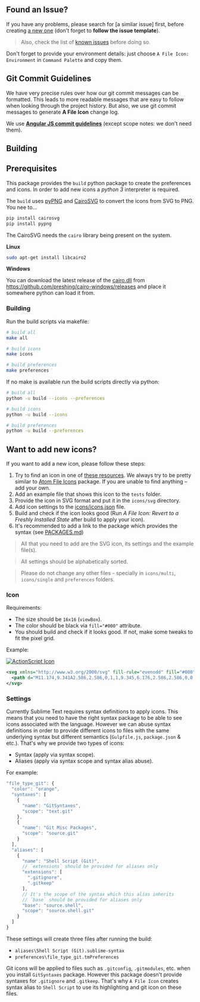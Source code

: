 ## Found an Issue?

If you have any problems, please search for [a similar issue] first, before creating [a new one](https://github.com/SublimeText/AFileIcon/issues) (don't forget to **follow the issue template**).

> Also, check the list of [known issues](https://github.com/SublimeText/AFileIcon/labels/known%20issue) before doing so.

Don't forget to provide your environment details: just choose `A File Icon: Environment` in `Command Palette` and copy them.

## Git Commit Guidelines

We have very precise rules over how our git commit messages can be formatted. This leads to more readable messages that are easy to follow when looking through the project history. But also, we use git commit messages to generate **A File Icon** change log. 

We use [**Angular JS commit guidelines**](https://github.com/angular/angular.js/blob/master/CONTRIBUTING.md#-git-commit-guidelines) (except scope notes: we don't need them).

## Building

## Prerequisites

This package provides the `build` python package to create the preferences and icons. In order to add new icons a _python 3_ interpreter is required.

The `build` uses [pyPNG](https://pypi.org/project/pypng/) and [CairoSVG](https://pypi.org/project/CairoSVG/) to convert the icons from SVG to PNG. You nee to...

```bash
pip install cairosvg
pip install pypng
```

The CairoSVG needs the `cairo` library being present on the system.

**Linux**

```bash
sudo apt-get install libcairo2
```

**Windows**

You can download the latest release of the [cairo.dll](https://github.com/preshing/cairo-windows/releases) from https://github.com/preshing/cairo-windows/releases and place it somewhere python can load it from.

### Building

Run the build scripts via makefile:

```bash
# build all
make all

# build icons
make icons

# build preferences
make preferences
```

If no make is available run the build scripts directly via python:

```bash
# build all
python -u build --icons --preferences

# build icons
python -u build --icons

# build preferences
python -u build --preferences
```

## Want to add new icons?

If you want to add a new icon, please follow these steps:

1. Try to find an icon in one of [these resources](https://github.com/SublimeText/AFileIcon#icons). We always try to be pretty similar to [Atom File Icons](https://github.com/DanBrooker/file-icons) package. If you are unable to find anything – add your own.
2. Add an example file that shows this icon to the `tests` folder.
3. Provide the icon in SVG format and put it in the `icons/svg` directory.
4. Add icon settings to the [icons/icons.json](https://github.com/SublimeText/AFileIcon/blob/develop/icons/icons.json) file.
5. Build and check if the icon looks good (Run _A File Icon: Revert to a Freshly Installed State_ after build to apply your icon).
6. It's recommended to add a link to the package which provides the syntax (see [PACKAGES.md](https://github.com/SublimeText/AFileIcon/blob/develop/PACKAGES.md))

> All that you need to add are the SVG icon, its settings and the example file(s).

> All settings should be alphabetically sorted.

> Please do not change any other files - specially in `icons/multi`, `icons/single` and `preferences` folders.

### Icon

Requirements:

- The size should be `16x16` (`viewBox`).
- The color should be black via `fill="#000"` attribute.
- You should build and check if it looks good. If not, make some tweaks to fit the pixel grid.

Example:

[![ActionScript Icon](https://github.com/SublimeText/AFileIcon/blob/develop/icons/svg/file_type_actionscript.svg)](https://github.com/SublimeText/AFileIcon/blob/develop/icons/svg/file_type_actionscript.svg)

```svg
<svg xmlns="http://www.w3.org/2000/svg" fill-rule="evenodd" fill="#000" viewBox="0 0 16 16">
  <path d="M11.174,9.341A2.586,2.586,0,1,1,9.345,6.176,2.586,2.586,0,0,1,11.174,9.341Zm1.389-1.713A6.757,6.757,0,0,1,12.6,4.2,2.639,2.639,0,0,0,7.5,2.879,6.749,6.749,0,0,1,5.958,5.7a6.41,6.41,0,0,1-3,1.766,2.641,2.641,0,1,0,1.368,5.1,6.349,6.349,0,0,1,3.309-.016,6.782,6.782,0,0,1,2.985,1.776,2.611,2.611,0,0,0,3.609-.108,2.639,2.639,0,0,0,.09-3.631A6.786,6.786,0,0,1,12.562,7.628Z"/>
</svg>
```

### Settings

Currently Sublime Text requires syntax definitions to apply icons. This means that you need to have the right syntax package to be able to see icons associated with the language. However we can abuse syntax definitions in order to provide different icons to files with the same underlying syntax but different semantics (`Gulpfile.js`, `package.json` & etc.). That's why we provide two types of icons:

- Syntax (apply via syntax scope).
- Aliases (apply via syntax scope and syntax alias abuse).

For example:

```js
"file_type_git": {
  "color": "orange",
  "syntaxes": [
    {
      "name": "GitSyntaxes",
      "scope": "text.git"
    },
    {
      "name": "Git Misc Packages",
      "scope": "source.git"
    }
  ],
  "aliases": [
    {
      "name": "Shell Script (Git)",
      // `extensions` should be provided for aliases only
      "extensions": [
        ".gitignore",
        ".gitkeep"
      ],
      // It's the scope of the syntax which this alias inherits
      // `base` should be provided for aliases only
      "base": "source.shell",
      "scope": "source.shell.git"
    }
  ]
}
```

These settings will create three files after running the build: 

* `aliases\Shell Script (Git).sublime-syntax`
* `preferences\file_type_git.tmPreferences`

Git icons will be applied to files such as `.gitconfig`, `.gitmodules`, etc. when you install `GitSyntaxes` package. However this package doesn't provide syntaxes for `.gitignore` and `.gitkeep`. That's why `A File Icon` creates syntax alias to `Shell Script` to use its highlighting and git icon on these files.
